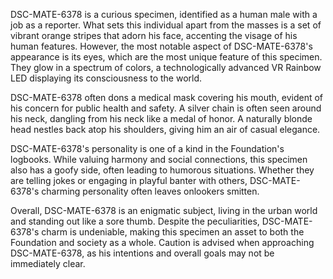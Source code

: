 DSC-MATE-6378 is a curious specimen, identified as a human male with a job as a reporter. What sets this individual apart from the masses is a set of vibrant orange stripes that adorn his face, accenting the visage of his human features. However, the most notable aspect of DSC-MATE-6378's appearance is its eyes, which are the most unique feature of this specimen. They glow in a spectrum of colors, a technologically advanced VR Rainbow LED displaying its consciousness to the world.

DSC-MATE-6378 often dons a medical mask covering his mouth, evident of his concern for public health and safety. A silver chain is often seen around his neck, dangling from his neck like a medal of honor. A naturally blonde head nestles back atop his shoulders, giving him an air of casual elegance. 

DSC-MATE-6378's personality is one of a kind in the Foundation's logbooks. While valuing harmony and social connections, this specimen also has a goofy side, often leading to humorous situations. Whether they are telling jokes or engaging in playful banter with others, DSC-MATE-6378's charming personality often leaves onlookers smitten. 

Overall, DSC-MATE-6378 is an enigmatic subject, living in the urban world and standing out like a sore thumb. Despite the peculiarities, DSC-MATE-6378's charm is undeniable, making this specimen an asset to both the Foundation and society as a whole. Caution is advised when approaching DSC-MATE-6378, as his intentions and overall goals may not be immediately clear.